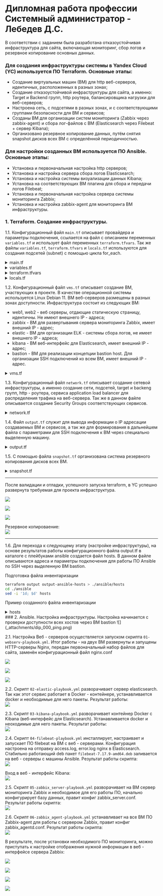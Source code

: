 # Дипломная работа профессии Системный администратор - Лебедев Д.С.

В соответствии с заданием была разработана отказоустойчивая инфраструктура для сайта, включающая мониторинг, сбор логов и резервное копирование основных данных.

### Для создания инфраструктуры системы в Yandex Cloud (YC) используется ПО Terraform. Основные этапы:
- Создание виртуальных машин (ВМ) для http веб-серверов, идентичных, расположенных в разных зонах;
- Создание отказоустойчивой инфраструктуры для сайта, а именно: Target и Backend групп, http роутера, балансировщика нагрузки для веб-серверов;
- Настроена сеть, с подсетями в разных зонах, и с соответствующими группами безопасности для ВМ и сервисов;
- Созданы ВМ для организации систем мониторинга (Zabbix через zabbix-agent) и сбора лог-файлов с ВМ (Elasticsearch через Filebeat + сервер Kibana);
- Организовано резервное копирование данных, путём снятия snapshot дисков всех ВМ с определённой периодичностью.
### Для настройки созданных ВМ используется ПО Ansible. Основные этапы:
- Установка и первоначальная настройка http серверов;
- Установка и настройка сервера сбора логов Elasticsearch;
- Установка и настройка системы визуализации данных Kibana;
- Установка на соответствующих ВМ плагина для сбора и передачи логов Filebeat;
- Установка и первоначальная настройка сервера системы мониторинга Zabbix;
- Установка и настройка zabbix-agent для мониторинга ВМ инфраструктуры.

### 1. Terraform. Создание инфраструктуры.
1.1. Конфигурационный файл `main.tf` описывает провайдера и параметры подключения, ссылается на файл с описанием переменных `variables.tf` и использует файл переменных `terraform.tfvars`. Так же файлы `variables.tf`, `terraform.tfvars` и `locals.tf` используются для создания подсетей (subnet) с помощью цикла for_each.

<details>
<summary>main.tf</summary>

```bash
terraform {
  required_providers {
    yandex = {
      source = "yandex-cloud/yandex"
    }
  }
  required_version = ">= 0.13"
}

# Описание провайдера YC
provider "yandex" {
  token     = var.token_id
  cloud_id  = var.cloud_id
  folder_id = var.folder_id
  zone      = var.default_zone
}
```

</details>
<details>
<summary>variables.tf</summary>

```bash
#=========== main ==============
variable "token_id" {
  description = "The token"
  type        = string
}
variable "cloud_id" {
  description = "The cloud ID"
  type        = string
}
variable "folder_id" {
  description = "The folder ID"
  type        = string
}
variable "default_zone" {
  description = "The default zone"
  type        = string
  default     = "ru-cenral1-a"
}

#=========== subnet ==============
variable "subnets" {
  description = "Subnets for www cluster"

  type = map(list(object(
    {
      name = string,
      zone = string,
      cidr = list(string)
    }))
  )
}
```
</details>
<details>
<summary>terraform.tfvars</summary>

```bash
#=========== main ==============
token_id  = "y0_AgAAxxxx"
cloud_id  = "b1g31l99xxxx"
folder_id = "b1g5412cxxxx"

#=========== subnet ==============
subnets = {
  "subnets" = [
    {
      name = "subnet-1"
      zone = "ru-central1-a"
      cidr = ["192.168.10.0/24"]
    },
    {
      name = "subnet-2"
      zone = "ru-central1-b"
      cidr = ["192.168.20.0/24"]
    },
    {
      name = "subnet-3"
      zone = "ru-central1-c"
      cidr = ["192.168.30.0/24"]
    }
  ]
}
```
</details>
<details>
<summary>locals.tf</summary>

```bash
locals {
  subnet_array = flatten([for k, v in var.subnets : [for j in v : {
    name = j.name
    zone = j.zone
    cidr = j.cidr
    }
  ]])
}
```
</details>

1.2. Конфигурационный файл `vms.tf` описывает создание ВМ, участвующих в проекте. В качестве операционной системы используется Linux Debian 11. ВМ веб-серверов размещены в разных зонах доступности. Инфраструктура состоит из следующих ВМ:
- web1, web2 - веб серверы, отдающие статическую страницу, идентичны. Не имеют внешнего IP - адреса;
- zabbix - ВМ для развертывания сервера мониторинга Zabbix, имеет внешний IP - адрес;
- elastic - ВМ для организации ELK - системы сбора логов, не имеет внешнего IP - адреса;
- kibana - ВМ веб-интерфейс для Elasticsearch, имеет внешний IP - адрес;
- bastion - ВМ для реализации концепции bastion host. Для организации SSH подключений ко всем ВМ, имеет внешний IP - адрес.

<details>
<summary>vms.tf</summary>

```bash
# === Bastion host ===
resource "yandex_compute_instance" "bastion" {
  name     = "bastion"
  hostname = "bastion"
  zone     = "ru-central1-a"
  

  scheduling_policy {
    preemptible = true
  }

  resources {
  # core_fraction = 20
    cores  = 2
    memory = 4
  }

  boot_disk {
    initialize_params {
      image_id = "fd87gocdmk3tosg6onpg"
      size     = 10
    }
  }

  network_interface {
    subnet_id          = yandex_vpc_subnet.subnet-main["subnet-1"].id
    security_group_ids = [yandex_vpc_security_group.sg-bastion.id]

    ip_address         = "192.168.10.100"
    nat                = true
  }

  metadata = {
    user-data = "${file("./meta.yaml")}"
  }
}






# === web servers ===

resource "yandex_compute_instance" "web1" {
  name     = "web1"
  hostname = "web1"
  zone     = "ru-central1-a"
  

  scheduling_policy {
    preemptible = true
  }

  resources {
    cores  = 2
    memory = 4
  }

  boot_disk {
    initialize_params {
      image_id = "fd87gocdmk3tosg6onpg"
      size     = 10
    }
  }

  network_interface {
    subnet_id          = yandex_vpc_subnet.subnet-main["subnet-1"].id
    security_group_ids = [yandex_vpc_security_group.sg-ssh.id, yandex_vpc_security_group.sg-webserv.id]
    ip_address         = "192.168.10.10"
    #nat                = false
  }

  metadata = {
    user-data = "${file("./meta.yaml")}"
  }
}




resource "yandex_compute_instance" "web2" {
  name     = "web2"
  hostname = "web2"
  zone     = "ru-central1-b"
  

  scheduling_policy {
    preemptible = true
  }

  resources {
    cores  = 2
    memory = 4
  }

  boot_disk {
    initialize_params {
      image_id = "fd87gocdmk3tosg6onpg"
      size     = 10
    }
  }

  network_interface {
    subnet_id          = yandex_vpc_subnet.subnet-main["subnet-2"].id
    security_group_ids = [yandex_vpc_security_group.sg-ssh.id, yandex_vpc_security_group.sg-webserv.id]
    ip_address         = "192.168.20.10"
  }

  metadata = {
    user-data = "${file("./meta.yaml")}"
  }
}






# === Zabbix ===
resource "yandex_compute_instance" "zabbix" {
  name = "zabbix"
  hostname = "zabbix"
  zone = "ru-central1-a"

  scheduling_policy {
    preemptible = true
  }

  resources {
    cores  = 4
    memory = 4
  }

  boot_disk {
    initialize_params {
      image_id = "fd87gocdmk3tosg6onpg"
      size = 10
    }
  }

  network_interface {
    subnet_id = yandex_vpc_subnet.subnet-main["subnet-1"].id
    nat       = true
    security_group_ids = [yandex_vpc_security_group.sg-ssh.id, yandex_vpc_security_group.sg-zabbix.id]
    ip_address         = "192.168.10.110"
  }

  metadata = {
    user-data = "${file("./meta.yaml")}"
  }
}





# === ElasticSearch ===
resource "yandex_compute_instance" "elastic" {

  name = "elastic"
  hostname = "elastic"
  zone = "ru-central1-a"

  scheduling_policy {
    preemptible = true
  }

  resources {
    cores  = 4
    memory = 8
  }

  boot_disk {
    initialize_params {
      image_id = "fd87gocdmk3tosg6onpg"
      size = 15
    }
  }

  network_interface {
    subnet_id = yandex_vpc_subnet.subnet-main["subnet-1"].id
    nat       = false
    security_group_ids = [yandex_vpc_security_group.sg-elastic.id, yandex_vpc_security_group.sg-ssh.id]
    ip_address         = "192.168.10.111"
  }

  metadata = {
    user-data = "${file("./meta.yaml")}"
  }
}



# === Kibana ===
resource "yandex_compute_instance" "kibana" {

  name = "kibana"
  hostname = "kibana"
  zone = "ru-central1-a"

  scheduling_policy {
    preemptible = true
  }

  resources {
    cores  = 4
    memory = 8
  }

  boot_disk {
    initialize_params {
      image_id = "fd87gocdmk3tosg6onpg"
      size = 15
    }
  }

  network_interface {
    subnet_id = yandex_vpc_subnet.subnet-main["subnet-1"].id
    nat       = true
    security_group_ids = [yandex_vpc_security_group.sg-kibana.id, yandex_vpc_security_group.sg-ssh.id]
    ip_address         = "192.168.10.112"
  }

  metadata = {
    user-data = "${file("./meta.yaml")}"
  }
}

```
</details>

1.3. Конфигурационный файл `network.tf` описывает создание сетевой инфраструктуры, а именно создание сети, подсетей, target и backeng групп, http - роутера, сервиса application load balancer для распределения трафика на веб-сервера. Так же в данном файле описывается создание Security Groups соответствующих сервисов.

<details>
<summary>network.tf</summary>

```bash
# === Сети и подсети ===

resource "yandex_vpc_network" "network-1" {
  name = "network1"
}

resource "yandex_vpc_subnet" "subnet-main" {
  for_each = {
    for k, v in local.subnet_array : "${v.name}" => v
  }
  network_id = yandex_vpc_network.network-1.id
  route_table_id = yandex_vpc_route_table.route-table.id

  v4_cidr_blocks = each.value.cidr
  zone           = each.value.zone
  name           = each.value.name
}


# === nat ===

resource "yandex_vpc_gateway" "nat-gw" {
  name = "nat-gw"
  shared_egress_gateway {}
}

resource "yandex_vpc_route_table" "route-table" {
  name       = "route-table"
  network_id = yandex_vpc_network.network-1.id

  static_route {
    destination_prefix = "0.0.0.0/0"
    gateway_id = yandex_vpc_gateway.nat-gw.id
  }
}


# === Target Group ===

resource "yandex_alb_target_group" "target-group" {
  name      = "target-group"

  target {
    subnet_id = "${yandex_vpc_subnet.subnet-main["subnet-1"].id}"
    ip_address   = "${yandex_compute_instance.web1.network_interface.0.ip_address}"
  }

  target {
    subnet_id = "${yandex_vpc_subnet.subnet-main["subnet-2"].id}"
    ip_address   = "${yandex_compute_instance.web2.network_interface.0.ip_address}"
  }
}


# === Backend Group ===

resource "yandex_alb_backend_group" "backend-group" {
  name      = "backend-group"

  http_backend {
    name = "backend-group"
    weight = 1
    port = 80
    target_group_ids = ["${yandex_alb_target_group.target-group.id}"]
    healthcheck {
      timeout = "10s"
      interval = "2s"
      healthy_threshold = 10
      unhealthy_threshold = 15
      http_healthcheck {
        path  = "/"
      }
    }
  }
}

# === HTTP Router ===

resource "yandex_alb_http_router" "http-router" {
  name      = "http-router"
}

resource "yandex_alb_virtual_host" "virtual-host" {
  name      = "virtual-host"
  http_router_id = yandex_alb_http_router.http-router.id
  route {
    name = "route"

    http_route {
      http_route_action {
        backend_group_id = yandex_alb_backend_group.backend-group.id
        timeout = "60s"
      }
    }
  }
}

# === Application Load Balancer ===

resource "yandex_alb_load_balancer" "load-balancer" {
  name        = "load-balancer"

  network_id  = yandex_vpc_network.network-1.id
  security_group_ids = [yandex_vpc_security_group.security-public-alb.id]

  allocation_policy {
    location {
      zone_id   = "ru-central1-a"
      subnet_id = yandex_vpc_subnet.subnet-main["subnet-1"].id
    }

    location {
      zone_id   = "ru-central1-b"
      subnet_id = yandex_vpc_subnet.subnet-main["subnet-2"].id
    }
  }

  listener {
    name = "listener"
    endpoint {
      address {
        external_ipv4_address {
        }
      }
      ports = [ 80 ]
    }
    http {
      handler {
        http_router_id = yandex_alb_http_router.http-router.id
      }
    }
  }
}






# === Security groups ===

# --- Bastion ---

resource "yandex_vpc_security_group" "sg-bastion" {
  name        = "sg-bastion"
  network_id  = yandex_vpc_network.network-1.id
  ingress {
    protocol       = "TCP"
    port           = 22
    v4_cidr_blocks = ["0.0.0.0/0"]
  }

  ingress {
    protocol       = "TCP"
    description    = "Вход от zabbix"
    port           = 10050
    v4_cidr_blocks = ["192.168.10.0/24", "192.168.20.0/24", "192.168.30.0/24"]  
  }

  egress {
    protocol       = "ANY"
    v4_cidr_blocks = ["0.0.0.0/0"]
    from_port      = 0
    to_port        = 65535
  }
}


# --- ssh traffic ---

resource "yandex_vpc_security_group" "sg-ssh" {
  name        = "sg-ssh"
  network_id  = yandex_vpc_network.network-1.id
  ingress {
    protocol       = "TCP"
    port           = 22
    v4_cidr_blocks = ["192.168.10.0/24", "192.168.20.0/24", "192.168.30.0/24"]
  }

  ingress {
    protocol       = "ICMP"
    v4_cidr_blocks = ["192.168.10.0/24", "192.168.20.0/24", "192.168.30.0/24"]
  }
}




# --- Load Balancer ---

resource "yandex_vpc_security_group" "security-public-alb" {
  name        = "security-public-alb"
  network_id  = yandex_vpc_network.network-1.id

  ingress {
    protocol       = "TCP"
    v4_cidr_blocks = ["0.0.0.0/0"]
  }

  egress {
    protocol       = "ANY"
    v4_cidr_blocks = ["0.0.0.0/0"]
    from_port      = 0
    to_port        = 65535
  }
}




# --- webservers ---

resource "yandex_vpc_security_group" "sg-webserv" {
  name           = "sg-webserv"
  network_id     = yandex_vpc_network.network-1.id
  
  ingress {
    protocol       = "TCP"
    description    = "Вход для http"
    port           = 80
    v4_cidr_blocks = ["192.168.10.0/24", "192.168.20.0/24", "192.168.30.0/24"]
  }

  ingress {
    protocol       = "TCP"
    description    = "Вход от zabbix"
    port           = 10050
    v4_cidr_blocks = ["192.168.10.0/24", "192.168.20.0/24", "192.168.30.0/24"]  
  }

  egress {
    protocol       = "ANY"
    description    = "Исходящие не ограничиваем"
    v4_cidr_blocks = ["0.0.0.0/0"]
    from_port      = 0
    to_port        = 65535
  }
}





# --- Zabbix ---

resource "yandex_vpc_security_group" "sg-zabbix" {
  name       = "sg-zabbix"
  network_id = yandex_vpc_network.network-1.id

  ingress {
    protocol       = "TCP"
    description    = "Вход веб-интерфейса"
    port           = 80
    v4_cidr_blocks = ["0.0.0.0/0"]
  }

  ingress {
    protocol       = "TCP"
    description    = "Входящий от zabbix-agent'ов"
    port           = 10051
    v4_cidr_blocks = ["192.168.10.0/24", "192.168.20.0/24", "192.168.30.0/24"]
  }

  egress {
    protocol       = "ANY"
    v4_cidr_blocks = ["0.0.0.0/0"]
    from_port      = 0
    to_port        = 65535
  }
}



# --- ElasticSearch ---

resource "yandex_vpc_security_group" "sg-elastic" {
  name        = "sg-elastic"
  network_id  = yandex_vpc_network.network-1.id

  ingress {
    protocol       = "TCP"
    description    = "Входящий для elastic"
    port           = 9200
    v4_cidr_blocks = ["192.168.10.0/24", "192.168.20.0/24", "192.168.30.0/24"]
  }

  ingress {
    protocol       = "TCP"
    description    = "Вход от zabbix"
    port           = 10050
    v4_cidr_blocks = ["192.168.10.0/24", "192.168.20.0/24", "192.168.30.0/24"]  
  }

  egress {
    protocol       = "ANY"
    v4_cidr_blocks = ["0.0.0.0/0"]
    from_port      = 0
    to_port        = 65535
  }
}


# --- Kibana ---

resource "yandex_vpc_security_group" "sg-kibana" {
  name        = "sg-kibana"
  network_id  = yandex_vpc_network.network-1.id

  ingress {
    protocol       = "TCP"
    description    = "Входящий для веб-интерфейса"
    port           = 5601
    v4_cidr_blocks = ["0.0.0.0/0"]
  }

  ingress {
    protocol       = "TCP"
    description    = "Вход от zabbix"
    port           = 10050
    v4_cidr_blocks = ["192.168.10.0/24", "192.168.20.0/24", "192.168.30.0/24"]  
  }

  egress {
    protocol       = "ANY"
    v4_cidr_blocks = ["0.0.0.0/0"]
    from_port      = 0
    to_port        = 65535
  }
}
```
</details>

1.4. Файл `output.tf` служит для вывода информации о IP адресации создаваемых ВМ и сервисов, а так же для формирования в дальнейшем файла с параметрами для SSH подключения к ВМ через специально выделенную машину.

<details>
<summary>output.tf</summary>

```bash
output "output-ip-host" {
  value = <<OUTPUT

App load balancer
external = ${yandex_alb_load_balancer.load-balancer.listener.0.endpoint.0.address.0.external_ipv4_address.0.address}

VM bastion
internal = ${yandex_compute_instance.bastion.network_interface.0.ip_address}
external = ${yandex_compute_instance.bastion.network_interface.0.nat_ip_address}

VM web1
internal = ${yandex_compute_instance.web1.network_interface.0.ip_address}

VM web2
internal = ${yandex_compute_instance.web2.network_interface.0.ip_address}

VM Elastic
internal = ${yandex_compute_instance.elastic.network_interface.0.ip_address}

VM Kibana
internal = ${yandex_compute_instance.kibana.network_interface.0.ip_address}
external = ${yandex_compute_instance.kibana.network_interface.0.nat_ip_address}

VM Zabbix
internal = ${yandex_compute_instance.zabbix.network_interface.0.ip_address}
external = ${yandex_compute_instance.zabbix.network_interface.0.nat_ip_address}

OUTPUT
}

output "output-ansible-hosts" {
  value = <<OUTPUT

[bastion]
bastion-host ansible_host=${yandex_compute_instance.bastion.network_interface.0.nat_ip_address} ansible_ssh_user=dml

[webservers]
web1 ansible_host=${yandex_compute_instance.web1.network_interface.0.ip_address}
web2 ansible_host=${yandex_compute_instance.web2.network_interface.0.ip_address}

[elastic]
elastic-host ansible_host=${yandex_compute_instance.elastic.network_interface.0.ip_address}

[kibana]
kibana-host ansible_host=${yandex_compute_instance.kibana.network_interface.0.ip_address}

[zabbix]
zabbix-host ansible_host=${yandex_compute_instance.zabbix.network_interface.0.ip_address}

[webservers:vars]
ansible_ssh_user=dml
ansible_ssh_common_args='-o ProxyCommand="ssh -W %h:%p dml@${yandex_compute_instance.bastion.network_interface.0.nat_ip_address}"'

[elastic:vars]
ansible_ssh_user=dml
ansible_ssh_common_args='-o ProxyCommand="ssh -W %h:%p dml@${yandex_compute_instance.bastion.network_interface.0.nat_ip_address}"'

[kibana:vars]
ansible_ssh_user=dml
ansible_ssh_common_args='-o ProxyCommand="ssh -W %h:%p dml@${yandex_compute_instance.bastion.network_interface.0.nat_ip_address}"'

[zabbix:vars]
ansible_ssh_user=dml
ansible_ssh_common_args='-o ProxyCommand="ssh -W %h:%p dml@${yandex_compute_instance.bastion.network_interface.0.nat_ip_address}"'

OUTPUT
}
```
</details>

1.5. С помощью файла `snapshot.tf` организована система резервного копирования дисков всех ВМ. 

<details>
<summary>snapshot.tf</summary>

```bash
resource "yandex_compute_snapshot_schedule" "snapshot" {
  name = "snapshot"

  schedule_policy {
    expression = "0 15 ? * *"
  }

  retention_period = "24h"
  snapshot_count = 7

  snapshot_spec {
    description = "daily-snapshot"
  }

  disk_ids = ["${yandex_compute_instance.bastion.boot_disk.0.disk_id}",
    "${yandex_compute_instance.web1.boot_disk.0.disk_id}",
    "${yandex_compute_instance.web2.boot_disk.0.disk_id}",
    "${yandex_compute_instance.zabbix.boot_disk.0.disk_id}",
    "${yandex_compute_instance.elastic.boot_disk.0.disk_id}",
    "${yandex_compute_instance.kibana.boot_disk.0.disk_id}"]
}
```
</details>

---
После валидации и отладки, успешного запуска terraform, в YC успешно развернута требуемая для проекта инфраструктура.

![](_attachments/dip_001_yc.png)

![](_attachments/dip_002_yc_sg.png)

![](_attachments/dip_003_yc.png)

Резервное копироваение:  
![](_attachments/dip_004_yc_snap.png)

---
1.6. Для перехода к следующему этапу (настройке инфраструктуры), на основе результатов работы конфигурационного файла output.tf в каталоге с плейбуками ansible создается файл hosts. В данном файле описываются адреса и параметры подключения для работы ПО Ansible по SSH через выделенную ВМ bastion.

Подготовка файла инвентаризации  
```bash
terraform output output-ansible-hosts > ./ansible/hosts
cd ./ansible
sed -i '1d; $d' hosts
```

Пример созданного файла инвентаризации  
<details>
<summary>hosts</summary>

```bash

[bastion]
bastion-host ansible_host=158.160.57.253 ansible_ssh_user=dml

[webservers]
web1 ansible_host=192.168.10.10
web2 ansible_host=192.168.20.10

[elastic]
elastic-host ansible_host=192.168.10.111

[kibana]
kibana-host ansible_host=192.168.10.112

[zabbix]
zabbix-host ansible_host=192.168.10.110

[webservers:vars]
ansible_ssh_user=dml
ansible_ssh_common_args='-o ProxyCommand="ssh -W %h:%p dml@158.160.57.253"'

[elastic:vars]
ansible_ssh_user=dml
ansible_ssh_common_args='-o ProxyCommand="ssh -W %h:%p dml@158.160.57.253"'

[kibana:vars]
ansible_ssh_user=dml
ansible_ssh_common_args='-o ProxyCommand="ssh -W %h:%p dml@158.160.57.253"'

[zabbix:vars]
ansible_ssh_user=dml
ansible_ssh_common_args='-o ProxyCommand="ssh -W %h:%p dml@158.160.57.253"'


```
</details>
### 2. Ansible. Настройка инфраструктуры.
Настройка начинается с проверки доступности всех хостов через ВМ bastion  
![](_attachments/dip_000_ping.png)

2.1. Настройка Веб - серверов осуществляется запуском скрипта `01-webserv-playbook.yml`. Итог работы - на двух ВМ развернуты и запущены HTTP-серверы Nginx, передан первоначальный набор файлов для сайта, заменён конфигурационный файл nginx.conf

![](_attachments/dip_101_web.png)  

![](_attachments/dip_102_web.png)  

![](_attachments/dip_103_web.png)  

2.2. Скрипт `02-elastic-playbook.yml` разворачивает сервер elasticsearch. Так как этот сервис работает в Docker - контейнере, устанавливается docker и необходимые для него пакеты.
Результат работы:  
![](_attachments/dip_201_log_elastic.png)  

2.3. Скрипт `03-kibana-playbook.yml` разворачивает контейнер Docker c Kibana (веб-интерфейс для Elasticsearch). Устанавливается docker и неоходимые для него пакеты.
Результат работы:  
![](_attachments/dip_202_log_kibana.png)  

2.4. Скрипт `04-filebeat-playbook.yml` инсталлирует, настраивает и запускает ПО filebeat на ВМ с веб - серверами. Конфигурация настроена на отправку access.log, error.log nginx в Elasticsearch. Стабильно работающий deb пакет `filebeat-7.17.9-amd64.deb` заливается на веб - серверы с машины Ansible.
Результат работы скрипта:  
![](_attachments/dip_203_log_filebeat.png)  

Вход в веб - интерфейс Kibana:  
![](_attachments/dip_204_log_el_www.png)  

2.5. Скрипт `05-zabbix_server-playbook.yml` разворачивает на ВМ сервер мониторинга Zabbix и необходимое для его работы ПО, начально конфигурирует базу данных, правит конфиг zabbix_server.conf.
Результат работы скрипта:  
![](_attachments/dip_301_mon_install_zs.png)  

2.6. Скрипт `06-zabbix_agent-playbook.yml` устанавливает на все ВМ ПО Zabbix-agent для работы с сервером Zabbix, правит конфиг zabbix_agentd.conf.
Результат работы скрипта:  
![](_attachments/dip_302_mon_install_za.png)  

В результате, после установки необходимого ПО мониторинга, можно приступать к настройке отображения нужной информации в веб - интерфейсе сервера Zabbix:  

![](_attachments/dip_303_mon_zbx.png)  

![](_attachments/dip_304_mon_zbx.png)  

![](_attachments/dip_305_mon_zbx_web.png)  

![](_attachments/dip_306_mon_zbx_web.png)  

